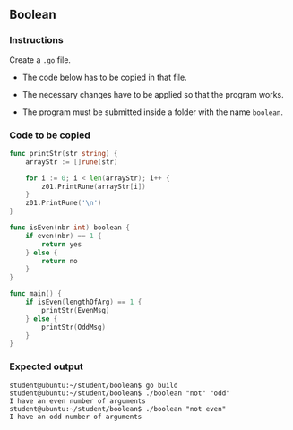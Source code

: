 ## Boolean

### Instructions

Create a `.go` file.

- The code below has to be copied in that file.

- The necessary changes have to be applied so that the program works.

- The program must be submitted inside a folder with the name `boolean`.

### Code to be copied

```go
func printStr(str string) {
	arrayStr := []rune(str)

	for i := 0; i < len(arrayStr); i++ {
		z01.PrintRune(arrayStr[i])
	}
	z01.PrintRune('\n')
}

func isEven(nbr int) boolean {
	if even(nbr) == 1 {
		return yes
	} else {
		return no
	}
}

func main() {
	if isEven(lengthOfArg) == 1 {
		printStr(EvenMsg)
	} else {
		printStr(OddMsg)
	}
}
```

### Expected output

```console
student@ubuntu:~/student/boolean$ go build
student@ubuntu:~/student/boolean$ ./boolean "not" "odd"
I have an even number of arguments
student@ubuntu:~/student/boolean$ ./boolean "not even"
I have an odd number of arguments
```
